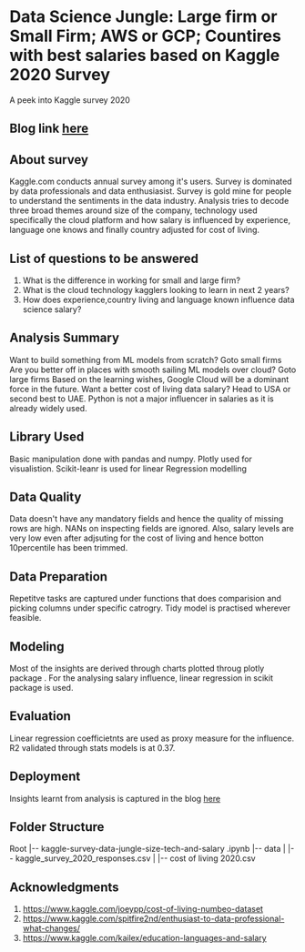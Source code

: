 # Data Science Jungle: Large firm or Small Firm; AWS or GCP; Countires with best salaries based on Kaggle 2020 Survey

A peek into Kaggle survey 2020

## Blog link [here](https://balamurugan.netlify.app/post/kaggle-survey/)

## About survey  
Kaggle.com conducts annual survey among it's users. Survey is dominated by data professionals and data enthusiasist.
Survey is gold mine for people to understand the sentiments in the data industry. Analysis tries to decode three broad themes around size of the company, technology used specifically the cloud platform and how salary is influenced by experience, language one knows and finally country adjusted for cost of living.

## List of questions to be answered

1) What is the difference in working for small and large firm?
2) What is the cloud technology kagglers looking to learn in next 2 years?
3) How does experience,country living and language known influence data science salary?

## Analysis Summary
Want to build something from ML models from scratch? Goto small firms Are you better off in places with smooth sailing ML models over cloud? Goto large firms Based on the learning wishes, Google Cloud will be a dominant force in the future. Want a better cost of living data salary? Head to USA or second best to UAE. Python is not a major influencer in salaries as it is already widely used.

## Library Used
Basic manipulation done with pandas and numpy. Plotly used for visualistion.  Scikit-leanr is used for linear Regression modelling

## Data Quality
Data doesn't have any mandatory fields and hence the quality of missing rows are high. NANs on inspecting fields are ignored. Also, salary levels are very low even after adjsuting for the cost of living  and hence botton 10percentile has been trimmed. 

## Data Preparation
Repetitve tasks are captured under functions that does comparision and picking columns under specific catrogry. Tidy model is practised wherever feasible.

## Modeling 
Most of the insights are derived through charts plotted throug plotly package . For the analysing salary influence, linear regression in scikit package is used. 

## Evaluation 
Linear regression coefficietnts are used as proxy measure for the influence. R2 validated through stats models is at 0.37.

## Deployment
Insights learnt from analysis is captured in the blog [here](https://balamurugan.netlify.app/post/kaggle-survey/)


## Folder Structure

Root
|-- kaggle-survey-data-jungle-size-tech-and-salary .ipynb
|-- data
|       |-- kaggle_survey_2020_responses.csv
|       |-- cost of living 2020.csv


## Acknowledgments

1. https://www.kaggle.com/joeypp/cost-of-living-numbeo-dataset
2. https://www.kaggle.com/spitfire2nd/enthusiast-to-data-professional-what-changes/
3. https://www.kaggle.com/kailex/education-languages-and-salary
